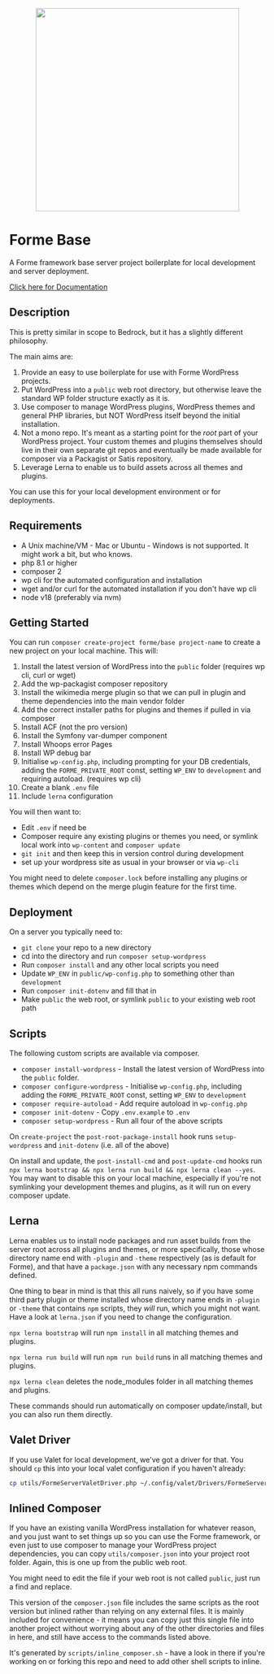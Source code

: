 <p align="center"><a href="https://formewp.github.io" target="_blank"><img src="https://formewp.github.io/logo.svg" width="400"></a></p>

# Forme Base

A Forme framework base server project boilerplate for local development and server deployment.

[Click here for Documentation](https://formewp.github.io)

## Description

This is pretty similar in scope to Bedrock, but it has a slightly different philosophy.

The main aims are:

1. Provide an easy to use boilerplate for use with Forme WordPress projects.
2. Put WordPress into a `public` web root directory, but otherwise leave the standard WP folder structure exactly as it is.
3. Use composer to manage WordPress plugins, WordPress themes and general PHP libraries, but NOT WordPress itself beyond the initial installation.
4. Not a mono repo. It's meant as a starting point for the _root_ part of your WordPress project. Your custom themes and plugins themselves should live in their own separate git repos and eventually be made available for composer via a Packagist or Satis repository.
5. Leverage Lerna to enable us to build assets across all themes and plugins.

You can use this for your local development environment or for deployments.

## Requirements

- A Unix machine/VM - Mac or Ubuntu - Windows is not supported. It might work a bit, but who knows.
- php 8.1 or higher
- composer 2
- wp cli for the automated configuration and installation
- wget and/or curl for the automated installation if you don't have wp cli
- node v18 (preferably via nvm)

## Getting Started

You can run `composer create-project forme/base project-name` to create a new project on your local machine. This will:

1. Install the latest version of WordPress into the `public` folder (requires wp cli, curl or wget)
2. Add the wp-packagist composer repository
3. Install the wikimedia merge plugin so that we can pull in plugin and theme dependencies into the main vendor folder
4. Add the correct installer paths for plugins and themes if pulled in via composer
5. Install ACF (not the pro version)
6. Install the Symfony var-dumper component
7. Install Whoops error Pages
8. Install WP debug bar
9. Initialise `wp-config.php`, including prompting for your DB credentials, adding the `FORME_PRIVATE_ROOT` const, setting `WP_ENV` to `development` and requiring autoload. (requires wp cli)
10. Create a blank `.env` file
11. Include `lerna` configuration

You will then want to:

- Edit `.env` if need be
- Composer require any existing plugins or themes you need, or symlink local work into `wp-content` and `composer update`
- `git init` and then keep this in version control during development
- set up your wordpress site as usual in your browser or via `wp-cli`

You might need to delete `composer.lock` before installing any plugins or themes which depend on the merge plugin feature for the first time.

## Deployment

On a server you typically need to:

- `git clone` your repo to a new directory
- cd into the directory and run `composer setup-wordpress`
- Run `composer install` and any other local scripts you need
- Update `WP_ENV` in `public/wp-config.php` to something other than `development`
- Run `composer init-dotenv` and fill that in
- Make `public` the web root, or symlink `public` to your existing web root path

## Scripts

The following custom scripts are available via composer.

- `composer install-wordpress` - Install the latest version of WordPress into the `public` folder.
- `composer configure-wordpress` - Initialise `wp-config.php`, including adding the `FORME_PRIVATE_ROOT` const, setting `WP_ENV` to `development`
- `composer require-autoload` - Add require autoload in `wp-config.php`
- `composer init-dotenv` - Copy `.env.example` to `.env`
- `composer setup-wordpress` - Run all four of the above scripts

On `create-project` the `post-root-package-install` hook runs `setup-wordpress` and `init-dotenv` (i.e. all of the above)

On install and update, the `post-install-cmd` and `post-update-cmd` hooks run `npx lerna bootstrap && npx lerna run build && npx lerna clean --yes`. You may want to disable this on your local machine, especially if you're not symlinking your development themes and plugins, as it will run on every composer update.

## Lerna

Lerna enables us to install node packages and run asset builds from the server root across all plugins and themes, or more specifically, those whose directory name end with `-plugin` and `-theme` respectively (as is default for Forme), and that have a `package.json` with any necessary npm commands defined.

One thing to bear in mind is that this all runs naively, so if you have some third party plugin or theme installed whose directory name ends in `-plugin` or `-theme` that contains `npm` scripts, they _will_ run, which you might not want. Have a look at `lerna.json` if you need to change the configuration.

`npx lerna bootstrap` will run `npm install` in all matching themes and plugins.

`npx lerna run build` will run `npm run build` runs in all matching themes and plugins.

`npx lerna clean` deletes the node_modules folder in all matching themes and plugins.

These commands should run automatically on composer update/install, but you can also run them directly.

## Valet Driver

If you use Valet for local development, we've got a driver for that. You should `cp` this into your local valet configuration if you haven't already:

```sh
cp utils/FormeServerValetDriver.php ~/.config/valet/Drivers/FormeServerValetDriver.php
```

## Inlined Composer

If you have an existing vanilla WordPress installation for whatever reason, and you just want to set things up so you can use the Forme framework, or even just to use composer to manage your WordPress project dependencies, you can copy `utils/composer.json` into your project root folder. Again, this is one up from the public web root.

You might need to edit the file if your web root is not called `public`, just run a find and replace.

This version of the `composer.json` file includes the same scripts as the root version but inlined rather than relying on any external files. It is mainly included for convenience -  it means you can copy just this single file into another project without worrying about any of the other directories and files in here, and still have access to the commands listed above.

It's generated by `scripts/inline_composer.sh` - have a look in there if you're working on or forking this repo and need to add other shell scripts to inline.
